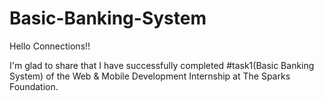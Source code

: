 # Basic-Banking-System
Hello Connections!!


I'm glad to share that I have successfully completed #task1(Basic Banking System) of the Web & Mobile Development Internship at The Sparks Foundation. 

